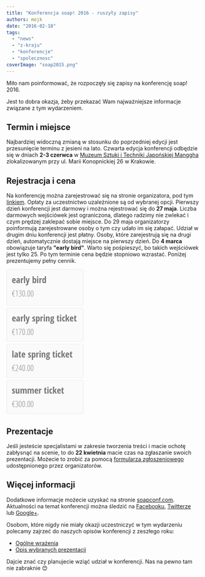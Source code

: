 ```yaml
---
title: "Konferencja soap! 2016 - ruszyły zapisy"
authors: mojk
date: "2016-02-18"
tags:
  - "news"
  - "z-kraju"
  - "konferencje"
  - "spolecznosc"
coverImage: "soap2015.png"
---
```


Miło nam poinformować, że rozpoczęły się zapisy na konferencję soap! 2016.

<!--truncate-->

Jest to dobra okazja, żeby przekazać Wam najważniejsze informacje związane z tym
wydarzeniem.

## Termin i miejsce

Najbardziej widoczną zmianą w stosunku do poprzedniej edycji jest przesunięcie
terminu z jesieni na lato. Czwarta edycja konferencji odbędzie się w dniach
**2-3 czerwca** w
[Muzeum Sztuki i Techniki Japońskiej Manggha](http://manggha.pl/) zlokalizowanym
przy ul. Marii Konopnickiej 26 w Krakowie.

## Rejestracja i cena

Na konferencję można zarejestrować się na stronie organizatora, pod tym
[linkiem](http://soapconf.com/register/). Opłaty za uczestnictwo uzależnione są
od wybranej opcji. Pierwszy dzień konferencji jest darmowy i można rejestrować
się do **27 maja**. Liczba darmowych wejściówek jest ograniczona, dlatego
radzimy nie zwlekać i czym prędzej zaklepać sobie miejsce. Do 29 maja
organizatorzy poinformują zarejestrowane osoby o tym czy udało im się załapać.
Udział w drugim dniu konferencji jest płatny. Osoby, które zarejestrują się na
drugi dzień, automatycznie dostają miejsce na pierwszy dzień. Do **4 marca**
obowiązuje taryfa **"early bird"**. Warto się pośpieszyć, bo takich wejściówek
jest tylko 25. Po tym terminie cena będzie stopniowo wzrastać. Poniżej
prezentujemy pełny cennik.

[![soap_registration_fees](images/soap_registration_fees.png)](http://techwriter.pl/wp-content/uploads/2016/02/soap_registration_fees.png)

## Prezentacje

Jeśli jesteście specjalistami w zakresie tworzenia treści i macie ochotę
zabłysnąć na scenie, to do **22 kwietnia** macie czas na zgłaszanie swoich
prezentacji. Możecie to zrobić za pomocą
[formularza zgłoszeniowego](https://docs.google.com/forms/d/1pS6DdAFvtN7qtjN7FIfp-juLW76CaL70O0tCmUlN8JA/viewform?c=0&w=1)
udostępnionego przez organizatorów.

## Więcej informacji

Dodatkowe informacje możecie uzyskać na stronie
[soapconf.com](http://soapconf.com/). Aktualności na temat konferencji można
śledzić na [Facebooku](https://www.facebook.com/soapconf),
[Twitterze](https://twitter.com/SoapConf) lub
[Google+](https://plus.google.com/+SoapconfPage/posts).

Osobom, które nigdy nie miały okazji uczestniczyć w tym wydarzeniu polecamy
zajrzeć do naszych opisów konferencji z zeszłego roku:

- [Ogólne wrażenia](http://techwriter.pl/namydleni-po-raz-trzeci/)
- [Opis wybranych prezentacji](http://techwriter.pl/soap-2015-opis-wybranych-prezentacji/)

Dajcie znać czy planujecie wziąć udział w konferencji. Nas na pewno tam nie
zabraknie 😊
